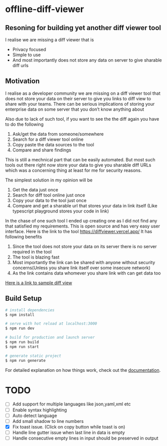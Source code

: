 # offline-diff-viewer

## Resoning for building yet another diff viewer tool

I realise we are missing a diff viewer that is

- Privacy focused
- Simple to use
- And most importantly does not store any data on server to give sharable diff urls

## Motivation

I realise as a developer community we are missing on a diff viewer tool that does not store your data on their server to give you links to diff view to share with your teams.
There can be serious implications of storing your enterprise data on some server that you don’t know anything about

Also due to lack of such tool, if you want to see the the diff again you have to do the following

1. Ask/get the data from someone/somewhere
2. Search for a diff viewer tool online
3. Copy paste the data sources to the tool
4. Compare and share findings

This is still a mechnical part that can be easily automated. But most such tools out there right now store your data to give you sharable diff URLs which was a concerning thing at least for me for security reasons.

The simplest solution in my opinion will be

1. Get the data just once
2. Search for diff tool online just once
3. Copy your data to the tool just once
4. Compare and get a sharable url that stores your data in link itself (Like typescript playground stores your code in link)

In the chase of one such tool I ended up creating one as I did not find any that satisfied my requirements.
This is open source and has very easy user interface. Here is the link to the tool https://diffviewer.vercel.app/
It has following benefits

1. Since the tool does not store your data on its server there is no server required in the tool
2. The tool is blazing fast
3. Most importantly the link can be shared with anyone without security concerns(Unless you share link itself over some insecure network)
4. As the link contains data whomever you share link with can get data too

[Here is a link to sample diff view](https://diffviewer.vercel.app/diff/H4sIAAAAAAAAA819XXPbxrblX0nlZV5ilACSEnWfLNmOk9hKXJYrqXNPTt1qgiAJCwQYABQtT81_H5LutTbQGwRasj01T7bYjQ0SvbC_P_7977Offvz3__47_-GHv39M53__-F8__Pifn_79LPzpx_Dwn_2_o3F0-N9-309fti3Ssqr_Jzfr5LD97x9xwdu0yO01v66TbG7sZX_jwsx0XvdhVdjLbhOzxlUllovdsijmdsedSzNZmzRr08tqEkwrb4pnz7Ecb0ye2NV18Tm1GzL7UQZ6AS7Ik9quFeXS_YLLJJ8nZfsb_o7vd7VM7P4ca89maW7s8jxxv_qDSz7d_I-Zz8ukquQW-33R6DKwW0NcO7FrU7swCUZYOrNL582fBgyc2UsOG8dBCDRc_v3j3_n_-emHFngie-HFxA8zb8q0qovFwl722l6VlPaDUv3gEyC6wSN9by_A37H9e4WdBiBNsixxqXfA6W4NUsvyKbRDAmuPumUGZO1PrV6llYulcgvaxdoLSnb7u-ZXO4JyDyQg9kHD7CshdtgYjYEEHDp-DCF3GUQju4jN50EEtE2DyzFvprEEIqAQXgKOPqDCD7y9e1CnfAJDL1b2mpvYVBuD0zZYn-_4GHsBY6lUOMAYK6A_RD0iZGbbz58XSQJmtSmzAhyGkAEKefRrvDxezOg6Xdr9P-PtI4Zw37XJ3LXSpe3ChCAAv8E5ToMpuEMQjgkVcC7354XYfI5P9ghyIdeFn7Hdc3npB5tftjn5UFI0X4vDu-v-_nnhPoATqLqG4LjZxncuFVPN2482tO_oAFNazUB1ud6TTVwSo-dNeDWOq-L3N6BQu19q9Hwv9sCGVvg6KZYzXAjgmcD5gEgsAa1eXnaFPwYYzoUlNgoh2y6JkugsiCZA2DlOvLEMxIzP-VW6Wc4BcmBLkwHI3GyBj3cJHiMZqfGVXS8tjWuXQlrF4BiLRVLW7uPlSfhAZk0mMisP5E7fbPg-YzKoTZniwxqfLUroTMBjvAJrI_yyB7tWlKbG_mAv9XqZ1c94VKl6IdcE9Be21bj9IK8iwqj0jsih8In9ABqOUq8CrIDfXQgLc3gb9a4Lh3gPJiNcfD6AyT_5HH7e2ksyrOGZ14VCjINNYNLcu8_5hxvoFSU0YZ5qGiuu2IHEe3v9wu6dn7zX2udWE4Ix4c-zSxu-i3Yl22sGLm9YFvhC8ec-NvX6-P9Ftj2cS7_6fXneggfEWxMuU_drQCsKxxfNpdAq7s1rz6PgcggyTXiFI08T7jWe0-8F3pkZ1qhOCiMaYmx_2SveF6IOP2CxjlemnLuUOuCy3D0c9josiHwL6DncAxz3XPhTtcVj3KV3KeTQF43qsAH6dmoCT-tNFCaaK4dNAPUBH778BrIIrCNsGWBHg2tqly4u3KVwRL7SoXnjushHxcbm0eWZH1A-QJV9leGZUZH9VCeK4Z6y2tKssoRu7SW16EY42WE77YBKmFIUQ2QeCTQs8sFK6TwGZ3bxnNDY3-KBurRdpkysQX0zc5dgBH7CqZySaq8JnMNl_xBB9rot-RrRNQytkGoyGAqVbZ42dKGRy2nAJqiVQ4cWgF24Sx76FF0GzjcaABnYx417WNkMpwKNk8qpt61nyoKKefzH2qVDD1C1cil2sKid3bxWJp9RwMFdPW45FTZmwHNmQEdKUZgsU3BHGBhEepYEzfuE1gLAexJ-QacP26PT6nWHz8oufZGP6oeZEoqHN2cMx4AvJR3xS7E2UUKU7DKckJWG0Xkf7wtxo_E5LhnA5Xsc1Av3RcVzyJQmA57gyxmv8jne-TdJosjtTFlTJFYuzQ6ElkYIajO0RS65Jy-9fN4FmqMBmqwTWMvbOfR3QGRj_y4T2pu1Q6nDe-oJxHcFbYcru9_DgGywIQrJCxiM4o_A0gTsLQzdLxyJWqXwNyJXnPCn9ECPAjwaUNBuKF3TCg-5bL2HoZXAHtj6APiulGs8Xc_wbLNCqXkNXEEuHpS4DOo20VGCzkEvIBPDNR-xgoWHAnycfAvcarZdB82f-UX1B886oFV9yy7MvMYr-3sBx2jLGk2cRyhCeSvC19szOhkH1OYj4UOUqrQUg7FC0Jf9hyunfc4tQgjMy-6lA96Pld2YMsajfvOQJUNmIa77LcmBuhsTv3afWhrT1akemlbdwI7WuPyjUDfx0oP4DHxqA_6KH4UfRIH8TwA3R6L8HMBUHiTzrfu9u2XiAU18Ei6uKfa0AntS7tEFMVFOLNdbMBF2heMGQ9PGAji6i8E-kJE8XbeeEvK_C7wz1-4zwdnlKpR3ykYw8ZW95jc8RkqV2KRzUKyKjU885_PaxBB1s48UdZ0khWJMLrZKIeU32zK5L1ra-gFEuGTYmZUAcEROlgwjpPmmN_V8njlXRlS4Yda5gT1q825wUIhQSJFX-fCjliXRoDsAnKt5Av341qzX9CMOgeR2lZQPVKBfF1lWbPhtT2MB7J6H3yKzbJKZEwCLOuYGBPSarxo0deUNh5sp2CrsP97PQME0xFWOTIX-KEENbX6NmzOcWtTiQUeh5PKRSRCNfVwMRBG51wAUfk6pZu9tNXsR9QP4BsCmq1MIueFZx38CTji_H6DAC8cG2eVKy8IOAEEFxllThJnmrY6Hz5v33iwhzNLVMoih622rukxM8yYHHNX37lfsxJHdfhRW9gLaZjoy3K0LPUb9CYEoxlzcV-QCSk4UtR3tTWcUWMgFffCtSGJT7PUCD_caXXoqRS8biSwtU6nrIZxyfaYx4sDviF74unzE1HznHhUJbk4SXEgSC1hU-hlGlVJzGMIclFQNk-saOH6izQUsTMUdpTmRKB44vAtlhjE3ZdR7-lCaojNP3eU18P6K3hzjPlUy_UHB9ALUbhhyEbPHJio1lVsKHy_PeFyaPRGAQB005IN4ivBq0_G-JGLKBPJpU4h_lF9slkuYTnk6t7Tq_XWehu7cfChMkNGpP6cTUYASpTJPaE1dUAWKyD5c48l1g7ZB22BAHr7Ok-xsKIvOboc_nD6ae8iCLKnqlgUb-pv-b_h4X5G_5NR-1tu8ViGwrgy7OyhpVfNbhtYReproimjbVvjK8P6skiVUafzSWWKAD2aiqJfILqS4eBCCr_FG6qQWBvi8oRe6dpTwp-ikmx1_q9Q8paUFYFq-CDzemTeeeHrab-0FL92nOwP7oiruxuF8Y4C_lu7DJpOhUpfgME3uw_4quN3n6dOIp5KaB9bnILCSWBaZnuTwtdgej2z1SO3-O6VdjZg3p1KqACpaf0F4jt3cHDHToWVxhtbgHMAg9kK9czNMh-KLxRpy4o96xXcbXh1fdvfC7r9Kta9nNpjMt99VGOCevk2dbieUPhJQZm0-M2_UYdawWU5n8FkLMfTN4aNqH4rHBc_qm-Z-kjExJ4E_AkwnDAMwqbOGzzzgepP5hcO5L1_YLDZPsX0oB5Qp1lv3R9LUav3qo2D1xdW7wxPZOQ9cwpOQjmau82y6EkY34LJm5tLa3ybponcn_qiNXa1NMTODKr1Vu0z5MJydQGcOFSSa_dBq6N12mYMAIxoxKHd2ycfRc9jMhhjKIr_iE0-hmW_nFAVDh_ja5Hiwb09BYrlM-06QcnJJRSXro5Hx1MDRSKFO6TiEVQc5MqjRwD_6GNvsqNYOKrwXLY2ked6iuzCdW5vyDGZMfFxElBm080-cOzS4lrP_yNnAYqskg5A3g75DU8KNo_xBUE43iSuC-mCx5NtrN8cu3XJhhkmviZZqW95Tf2FFCiTkTNtld0yFGgTPDcTBu5aT7QDgVo5l-EU9HpIQIMvEtwvqsMxMUWaa6-BhpOxM7XSDICxN8SsmiBjXnXimOr3Br79uPp4vpirgllYqBn-yxoDhonelqVUeEkNGXoIjFmqzjRe5XEoL0iXlyl5ZcSE0c9PRGwF7oLpwlz5CFvl5uJ8cycdJCxNSSU50YWMlArMDcqj9thJMuqif9_kZ2yrRgWd61hvc1qYUCL0vVNZyGvvGyH5xICrW8c66eg68rO6VZeQ1K7O_ym6ULMsCIdaZAcpqSUF62ByC8nZH8fwjkMEwfeadXokU70NynAvnNcsZkDss5h2Q52-8h27krKGzKAgAG5fBRLspz6OnYYe3o4964umj_hecdTjygmdBprQwkDuDuhBiBK_49PhgjcoW4kurhEEHnBiit9ckT7rDhmxrXhAEM9rfAsS1KWE6HVT0xKUMqfto3Qq8yptHqYj71FkQVkUn5YiS0bWOJtisZScMKwjPzmw3cinIT99Q_hWEhNKNVE5Ykp4MFZ1yRx4q9bYLvLsvH9bMBOIpemAMgIjnLgG6TA6U_nnOOpS09SMOl5plK4vpyH9hjTG_D3qiMiHv_nk-T6o5E_UCxv3wNj46t81XmZcckCgA2zproaWBjUC7h6TcAAIsDMLzkN-2h2sxcOMbW3mbwGj-uTS5r870Eud7E78usrnS-vO6TKiTDFWIH05xHfOwM8n2dlhOP_lSik5mhj7oFYsz4w5fjhcCIPbCTgd16RX258veygo7fhk3GkFGc05TT_LU8AkDJmBUQeSlEQF9Z56xD4j-Fyt9CEx2rVLfHO9rkyE2hgwKMi_m9S-K3jxHnPuSidwLkJjtyRvQESoVFKVVgWgIYyFJ3op6tPSWxWJXlHcqPXYwm8QzeftbJqodXnndX4CB9os2uI5ApKsBwHGSlNq7gRu7Mu4tD2eq5cSzPvwvGNpvzbZU3tE5nkXsi7OrWWlYbHKd5PVnrzrxHYvS7G6WWjXItajVogUda1NMyirght_viYwHL9_VN6-sDBseRJE_KvM1PGcY1w2YQbz0aEFE39jHoczSqbFvp4r3lAG_mHJtlCU1EIFAOFdeOWgeOZ73jiyBDl8vg62E3bWqvu4mW5U9knxq5RwdlpDmuNGJbzZpNvTO5IcfTyDXqofyzXBr2vBAAR1HUhE3UtFVNqe4CKbiyBaGBjj6AArOS29A3eztYUDqjRvPz7016GS9wSFfMzogDUl4ysV6PaRK73fdzYqcSSk8c5ePCGfYVCt7i_3H941yJUAS0ZelRDQ2CWEJdkKe9YyJw61Af2g1gSaf5sNTInPBQpd-GLbL7xZ4Uv_gdcBKCoXsEXiMWEAybYdIvujeSnheUngq4EoLlcCrqoSafRR6ujjfF9t7kV8OFD9661swld_u9RgyFfrCTc34Rg8AZ5lKiWJtWy_N3XO6BexHkvK_pWEa0HKTSqa0wk_FqYiWmDQqTbwqAp7mLjhyG-aL6LK2CAdJAYiveuF8dbcJgTgZ6BAdDVVskp-G4qx4ZB43xV7NBPuVdLoZwNNbbHxgetMah0pzDfFdxmx7dS0INHyZ7Gm3-CTx_VmxhaMgS--9c_6fjg-3QY7rIeqoXRPW0yLSuPhS-c3DCdwA0cirOxO9Br7c5iVYDVp1GXFdutx-iOW8L2AfvcGLjaVS8uXWXvo4YEnGQ9rKP9lJ-wGGH72OVOgPXZzsYl4or3aCTwbR8_8szwMbmagdTnUdZBNLz0LJ8Yk0qC6paen-TvaD89YHoV-qG0UdY4zDQRd7yZ-F-7wyX6Xrlo3CTKlcNGxbMFT5dlSGqhXUmHuV2ghCpTS2-AyMPRQqgwByqkpVGFCkqg7VPVJXb3Teyckpk4NfCh8PszLaeQQKxJhCTiR6tdKZWjKQiAz7WxKMcCvPKN0L6g4fmi_cES_QGBOIDpZr-HZIeZOky1XG0P6LovTwX4I4423QSunyblA9PDDpbWly8DTFhbIFf6lr5cdr7_zuLpPuiShhaq12NeED1afCDeWqYrmxm4bWkb_m5UCQRgMDEbvXRipXYUgV2ZAOhEuYnfEm35-pvYi660OV9uGFejJDZncDVMIQDGaZ1thIQ2gjdbkz9_GJ8Z-qHlD9-a8n8rBdIidhwrh7t2gJxaYiXHS9fyslNuxwMFF_5m164cHSJxbHDfCZ62IGyX6lWoPgRczch3Iqta2Yz8CLrjPD_oBUe9mw1ideAvWX6gxO7kC5lbN_lFqzImNHB-JKWlpiTdU3UX7FeL2Jh4YV1l-YfeNTQTvhu6uriqaaDYgswlEqbiMwYkrBYGfKpsZ04Rs_s_tVOCNfVlQ71IngndXdtrqavh3FxG7OkMD_usrrbZErjbyrLgS8w-6d8_sd6IUj8BYY4TU5CzOX-KVjZ2_a3no4odHzhH5N6rpLlvXz3FLPBiNf_EFHt-OwCkNDW_uxWXR0oSAkXKTt52mASaVY9yKIfmzPENu_ktV2zgdy_VCa3NeV_caU0BlVyjP9lQzF-7RNergTkjOV-nyaZjhmvwe3iki1ZAbrDGLl1kwWxf5g6yD36yFyYyl9feFau23DAUTjlooTwunXJcx0F5sAwuosCMNpXytcqkMDKHln9__m_si6TD8zTZXZDoMptkgv-iNe1UmpGFRVkb1rx3cHbjaQlB81JWKl60bqLqE0jzz0hGebtbyjQRxIexeafedmpdF4ohRjqqVn5C-0q9kdt4msBiikyTtembA3zM_tNMKnnqGPXwxflhcq0r9kPw__SD9ezQ-FUiWTisXcPulqq3WSEENKKIFSRvU0lFaTuGxjHsiWJMet9nYRfgtLW3yBUgAb6JgYTk7QEjbyqd12fb0goE40BAI2ZAAElMM_5VvsSvc890XE6zTL0pxYUomxzP8AH2dISuJZXTih8Fi2bzB7yg3CC8ixtLXrWSiuhBpQojFXwNAqDdQZrwL-jm4i9pNHGuYTiaQqSbYXQW1PYUNiteuuW7Jt7DqAerEGi2808nQ5X-GXvji03ld4M7lvM3ckWiMZUkrty1Tyawqm8ZxsG9GVxQgsxbqPuh_1sNEwclVAJbpPmXUk2f2HpvFMdOREk0HWJG3U7CWSNvNFc7brnGJy9tMT-oecws2Fs9Dof8WUIe0EoC0uvY1IEUjyCfFLmq5vhj_QcmPYMtmI95ClGb4KOHpyo1qNvAaHQXOqYgujVaZTVbrEHkuOlVvZj3h4-RxKGdNmsxYJcPwmK8sIaqMULvDLHbu8nYTn0AABMc-hHqmONFMWn3FJpCSNNlWONCUmLodUpVBMvPHFkDPIXvCXyeiF44OJ79gV3Rc4VIH-ck8XPKdeq3OWY_YA0AwA2u1MrRqRMK63hUSnfUbBE0qjyEXxCV9YpZzs2POm3qJa31sT_7a5bdFICpzDlqf5wIh06RqwN4X4nJAPBcJTes19lt16OoxeShui21VCxeNhCDEfyi0dSq9brR9apm6ep3lR1z6-oXldslcXPwPCvO8Qzhr2GoDwiT2Ri2WbQPPx7zESsJ3FR9Ud7rtpTUpFOh8HbPc6CUKmdKhOIpIPex6El3Rz-4QnGOaIRr6TuEyMZ35TUFwNAuVVBkX3NjEckCV-Sbt4r_T2nsFJ65Z-czxNFRsF4WVpSDuUJo3hNp-HAU5q0aR3fOkDO_ThFAJ8XIHKB9fohHcyBMHT1v4dVW3PKo7gwqfxkEqS9c7-wnP6tcJ7xqEKviKGvdrNRpngs9mz62Ln1U-v3CWz2axAlUi67iBHlWPeEdZc23kPLfTsf3niHULAVVdfPeVB3vyJao_Qrsdq4kDGo9kVGXLkai8N4Pn0ZJlQAvmKD455-EMfKhg0Qjx8NbeZb_QbCu3VXstRbXbm6TphLsVQM88DVBlGZGATV3sSDxO2O4_pegKjiZmlIzUpQEiZ0FU0XG5vr_l27c_ASSQ63qqND7uaNqhkedrqyuhizc-FTzrYhPkavulg_2J1F36xFB3blTr1rsW4BrUXLrGT3Z4VtBV76ApdzHCjdfz1dwoXYj3ZjxhsxUKWLE2dNKwhANO9m9_QNR8J5wov-gb1fDUXg7xU2-Nn9Bfryh_mHtqV3skNzDwkZofCGmVasd35q7XJqb9JTwdOQfAEHFnkL-6rzDqi_UPucyli_6Z2br3qJRUuT-cbZkxdXHvnFl7jwTyiFcOR_Zy7fr5o0lHTM74ILvV5S3qXT1IyE1sjwmooYI4f9aIo563DbrxqqqJ5kMlwcoz7Qtcr2ublAycP96adZhzlGCtj9wS5UPoomhhjg5BPIWULZXKYMHv4-nbLovDu-IogxOOa0z2qZMdtOX4ZUHNl2yCXedDPF3bE3S-YgDrycSNLonPkqQ69lxydF5L5qbJ0hvx5t5QLvALnwvIsnPu8pYcc7V4PVsICGLu3-iZ3DKVfYpUklQGr3Clb5tETsSGN8F5pbD2i6rnVMyHsqgWDYjTRThopxFG23DnjDj5hUYm8TQeY1XtJellJWV5F3-pgeP0DTvWVvYLOOJfDrUC9nPdNDVKqTPIYiqG0QdxWkntjV4FN1UOBtdR0U_HJ1yh29pzL0R-nsCOqQgyuar7D-J2YWeXDyFhTf6YT3znOo9HonEAFv9KZZpxJBSj3Ik0GEvnGw0p2eX-5zWLW1g32iXnFFxSvtczNsB8QzItFmriH3WO_zZWPhw7oJ90qlBaJONRKtYNh2RvbEYOpwYtA4NSGjUTsEu3MbzJCLaWTvBFKO3tK0cZoypatbofrkTgixsF5e0rp8ZcQecyZ9dHAWcM_HQAe3ERoNCzRsHVS18wIyFNfVew1C0Zv647-Z6RT9onL3ZJU5lU_mVBaONa7tN6w8eS60m1dZUiVL9uidqX0LvYopBpIm2UrBaq-ECFXmhzmd9irzhtqO_gOgcGBotJHndyK4tTLQ8AM27Ent4LLRAXdc4bMmT3o0RMEeFGirKqY2tYxILlrpPbM0F5UqhaJ7UyDXChNHRdluj_vRULZupmpUmbdbNju9VSr7O5WKtETK-zZlfVM0s7cGaANTNA41-EMVy-TlKOIaax9CDqXQjPP5PpXeL3fmljJAO9BVIDhalvqRlL1g6lWHKGQ-2jpHIWQxY8hGUoPx8P09Zi69lzHXe0Kujt2VGsMKOg-Q69FrZYueQoQ4wmF0tnlYOrhKGAzl14kMHn6wpOXoNP9r7TeKokTDNX_QXqZ5kkdDipT48mX1Ba8OtnbvVDEdl9zo5CtGtcPku3EaviMrWUCd-luZvK7oGG8eWk1T3UcTaL9-y6lGGQTBINqSd9aaGg3l0EU-Vj8TNr3Fj0Ylfk2aZ7EkRGvOZ8qMypDwgEO8jlKaRQrZg_O1gMnrDi3e2ePoBtKD8Xq7mGDL2-YMus5pvrb9sloN5huyhmc0HmgIuhjKq4XDZOJTiOfZC5yKrt35Nx1SI_FS_e-UA8eTLdm6uZg8JS1Wgm7EDAV3f7NDGC3yIb39ckx3O1cM3y2v2X5-JuE_2jrarXdq_Alx5c_8IHM85Zi06XX-AUthOV8n-EZBBPTUfemlPIR0Wk90va-_UCafgZR6CXJwJnsXnq6_fD4ry3O8-o-UY5JJFZ4Z0_fmBilZqqvArMFVql6nl2BMj1EC-BSbRU6SIfSaLFaFZtnKBcCYvGzqwBQlf5nLHHvTfU4Jvn4Saypmy7aYE1ngHarjitsRGMb0zDGHPLq0-SAfsdwqJHiGzL_kil_qe7pd6rAC4L8z4LNJCQwVjCTTHP3xrmzBv2OzenuO8h1UAsrNSm6Stg-RuBTFuuEE8dNh7XtWc_1lKkJjTdUTRFTAQkJMLSTAZvqjszRdK9mSnwUeTEQcTd7Znz9tv9lbEAGscD4QGmMb43666RmF4tfTFV5hb0-Lqlmgg-omr0mrVCaH-7SkjZzbNznxsmHLj8APLyGZn77NA2_TLAQbcmbO5QCTESEbuz1dEOxXvAQa1PP1PY39oJfK-ZBFVQRS6rGvnUVN2A9t1SaZODSKs0rN4W8F1t3rQL6sKNVdYum1GblofRAXDBnGadPOymZFQUbiGv-4-nte-rUFhoxkzO3ahTa7OVpWNgPosD9pOkDZjv6Ic7TZGUsNPTsEYZYwgddmAupbip59Qa5kL1mr7u84rBdqb-r1hwOo-38LufMcn8fewHEyVqln8bJfZqRXigdEFfbZTJXP8y067xCiVZ4lN58fYSUrIhh9Kij-26jE3TbL9PkUYARSdIHHPS2PuBNHEJureFQXrvd_puJ_9m6DwLekycH6LH_LS4QrkS_y2e7tDee5kulYenw1seqNvljLK0cTrtw1-7L2pSUezWv4AiR7YzeHubBE3D4Kd6dfK7YYLMriGqXvqrOSyUOyfwN9v4RjkYepzwGWPGaLiZJIr6i7naFl-4qZ2styrqDXkx9xRNXYFW38Bs15kKxN8Ohj4pdrj2aszDuAMvYl3b4qSHyKs62l5oKrK43JpeZZuQ2HgOmgPF2-U3o3-fnIFR0sJLdExR8OG1SZVcDTzL6UiIVA-jputpt3jGkcpt_tsnePME5vKMZ09uSpaH38DQXi6R0i6R69W27F8nOMvdg0SqPOCKFVXmgHD7oupv5w8Gxg1PBpzjPRiVOkHrZYwPBqsel3J8xg2IURB2txsEEIG_OGt15z1HD3GBNvSyFGhnHZnhGNP90TxXBnixhBwo1quSjr_hCF4_3RbUnp_jBfcoG9L0WfeP9t7vu8RGzE_UdWmTDz4TPuNKMKRGf3efCWyPqLdB4VGhTRuiohqk2UhCiQrSlKcmkyp7M1kufzFbwKbqhPYH0K167dw0jhm-2J05uijxmC8LXq7Q0Gf0rPZJns1QRy3WTUpNMJC0I61ViakgEsB5RrFnqxx70TWPLt9CTkOA3YwuJQzjTrj51eNjheMeRkkesr9FlwngMgqvpnsnIjDqf8h1GP1hGPGSjp2vOkbhqmQv7D-4qk8_VG3ICIX8mc3HwqAFLMoQwqYeiWAdYrjSJ--a3-6Jh3glZUo1CwuihMRa3Y3zhbmOWSYeRRTzYpcCvEvSxtrqKYeqsGbbqGWumc8k4uEoNpJ1lFy761BWwLOornubVB3LkW5O1xo0eVrd6OvupbBsmZylf_8pAqwYyVXPCvgxV7mVJb1V9zT0iaVBIJVd5jVKg5kS3grNv7ob8Bu1UQ5X1rNNNwcmwQ9f3cELhVDWuGyxOPTIvSQ3xNLuInRemXrGpYZI8Wrwh-P6CHQ6oU65N64xDiSslvQmDLAOI48cRjUYyf1WKdD6mxlZ6NA25DUdK_f_TF1ycRG1z7MBJp9IWSCqXme2nmBwzo73mEVxw7q-vjg3LCXVZ4ljhsKui9czDn3T-5EnHUJEz2-G9vQiPdTk4UOwo4BhCWJVGMYk9dTd_IxpLeAxsjeER4Wvpho1lvpEq7WV4gZLqNOjyHEbLzpT-pJpbOBH3s1aqILMHe2FDIUspO2SamWW-BY--Lv0rT_9YLFKe6ftiN4Nf8qRfrMvGsntnqmK5Sf007Uj6GZrNRiAWj86pgfj0CrPXPTKjK2T33EjPAHAnD8Ku6oilS4awS8S22Wnwk97TB6ERKQ2c_i_bNfKs3-g-YXjjs6KufWHxCoqAyl4Gw16vTZcfrKtLE5V3uzkeIBZJd8J1AY91zH5fkn0P1qXmo3AgR0VhVJRLL53lRF_vR7ETVvY2olN6lql0ih8HI4UZenynPooKExLZhWNIzuBQPrBZRjmokrAs1aw3wsT51FOv9PP5jHmh8RCd6EK8vPYitxx2o2AR31G59mcePH0XSscsGxcRvu5fyhPaTzio4FI5eSPnIqoj09ODJtzpzG6S-iBmGqrQyDNr6xUYynEOcvPph-iZ5cFhXuAdvcrXrey-45v9wEQgnxY8CbhVq6vH4dt4kY6mSD1OTEl_YCYuzPqZVDGTxSxdtvb0nJ5mx6bvkxrIALqlNSaSqJswSywQ077hJNorynbDxWPARR7nacO_ToqSrTVcRbfyHXVzw5aOUA15_szxULU3HcCChisxfre67zTd6FJyTXVyY5wWurEYu2TgB29ZnfXUJoIOf6BLhdP5XPBKkEHaQuEQIxZDMI1sGjCFyxsWYcN6Gmp-QReW-7xVX5sKsSLvKadIk_8rqeqN8u_jLNr9IAcAw2l-u8Q1px9xh8j0zTOp8oTtBAG2k_i4Tn3rGlxpoMdEhG6Pp0A7kSPtFiTjiAZD3Q3daTrkJ37J6se3PPHTWeWnICAZnb-5NOipLeeDis1h-0cqsHR26fkQd-IAppIj3QFhwcC7S2tapVA0e2LgM0kd9kpHlwh3M0vnTFjZI6rspKk7U0PZflSBRWoeXKy4jXRII6By0stdJHXV093yodjlEiOw1-AUEuXKPRWyLHb0O9w-rHF6eEm91GKwiVXF3HOcJr6GhAlkFi1BFD_fYJmpNboyM22SCn0LMh8__rHd1SJs9mrHSk-0gLaPLlVgpXfoVWrH2r5o5ImIN-lnzor4TRjLIATKYgtF7S-jHPdFK1TUpbl1JYRuGkQ_7pRpUjDufoJ4JL0G9zLjQenCekKkJTBPmV7hkSjT4iJfG6U8nr9ysrHywC5MmNLXGqH9LBQPTWDrFajANKWc6_DrxRBDmBPPhJm321iYynrtnZJ-E_-a4UxfumfDt3qzkU6nffDJ1nFKcis9v7OLXpSIJ45pDYfDq3C9DEf6TsGjXlvc_RGPGbkmuVhS3suZjkGoeQ3dsKFukRJFerEXRLLdE0Q3Js-ZkX5VrbznfIJb_9xKJw5FvWQijCm1iDvl3m1oI4vHEI4WEjtiACp_UG0nCtbSeSaif5_u2CzOtRulVDO8uHAzP6NGZgSWxtOAvuJLH1MIu-n19YPHX2wZqdg6REbqLb3wLF-YSsWIS85UO4wO8WmavYOvLo696UVLaQ8Ao4b15XQqeRRiBrHStpro-Xn_fT2G7bGt8TSYqDoWOlklrmM_aAuhlmYrMQafTtgcxAgo2b8Hpnbi8hcrs83Bjl-t2aFvsDH2X6u0uhNdtth-Vv68rjnlO3b8g0-NTg2h1iAWSSvA2KwDE-Ngu-xdGGizwG9GJwXI4ay_nQg5nN0okiboEvhRiZo4JcoZSQPHearaW3pmKJJ8YEJr_cwzVPRrvDLgwrepar3BRmLeRbdvDxOFALU_VWy-gBGjHcPahK7ukzI3eMAqzvO8aq4cXnZYWlLvSRzy6Fn_VBYbOLJUCuDzBSPXedJSbMJGO3EZZuSlyXwfCQUajdYktLlPtmaTyhlwKjr1wqAFwfCnwRHmYcMw4609gwe_GBbYHmxve9EgX3qX7HELZfRlWs3KYuc-qK7Q46Z5XT1vXRhJw7_wHHbqsiiWMoVBPPnBTB1MXxSRHv2zr8oHn3D6nU4GZ_qvNCsGN1A8RZdiqhzgUS-fobvY27Fi8tUDQzyZ90y8_8YLDIcv35mZHUd0VBx2ReHToaamKW9mvvQi6cAHttYa6dlSN8BI2gNgmx9kWRLX6X0TUt-lvjJ0x0xx0APfb35C9hC5n7h6hgQapfda4KfB0MQOPVnDdZnuxT_O5NYMs8ZToUWQ2KnTuUul_b1f9sIMIKgqX3KRdNvLZyYAgZ0CC5mLTO70c7W8gyIEXtpWazy1GvGK7GVAGHAYGeBie-yRgRxwEoSXZ7ar3oCEcAUEfLMDGU1X1PtyDjZV765vkBntQK6TLO4Ov4Ri3s6w4FZtk3lDkPQZzYwAuYkK3-MLRNKXjzW284R1xCaX0nH35jCugJL6-3Emmj5AVqNikgFBXSDZ2ZpEjLOmwJu4W3xikew1EPoOfbjKmJt2bUpWxbZ7KHnA8j3dOvYCBoxY6zg4_y7smN5ZJsP0IunD9yADbdX0cWm1F3sZXagN-zmht8jDzAZbmXK4mBpPpBSfiHlTU7e-W80UubyQxKteKLAXsW-LtbfFnO73V63GDc_4zA7SP_FVfP4yAq5Xn2oWL_d6eHeG0cRWg8j93w0SUdFM37bruakMHrpUPdoPCqmVy33bBH-7bFweMLSQs0AFAnT3Vzd9ikhycy8bDdU5_9UHI9Iw21cHXhUs4PpdOUakTkhL6lMJeAmj1e-3cz2fO1-xG7mPalPPhF5eehKMpCFfMc8LXM8UTCOtZPOUMx9X86LFYkJxGlO4geF4hSSfnu5LnEzPA0aPGm5eSiu7pGqhQqlLsm0fB80n0hx7QgdlAEi_lRY-9HBUvpzld3sBxn4YKgUco5myNKjdhHUAQHM2FFk_iXb0D0dXsV5rLvkXaWeSFBDlPpkHajS0tYQdPzohD8_sGzkQ9YQhBbzR6GSbErZWsoBtqtPB4FiHsDEe1qk0HwYim7_fmtI8U1mQDFD5qj5XgIwEyWviovocf364O0WxA4DUh1VXbKx43iQqG1rR_kA_2fXZLA6oAPGocNzgWKoX8_dzDTkQaQxbVF3-BD5SheTw4OkkADKUK-AIp__8-J___F9YYQ2vbuEAAA)

## Build Setup

```bash
# install dependencies
$ npm install

# serve with hot reload at localhost:3000
$ npm run dev

# build for production and launch server
$ npm run build
$ npm run start

# generate static project
$ npm run generate
```

For detailed explanation on how things work, check out the [documentation](https://nuxtjs.org).

# TODO

- [ ] Add support for multiple languages like json,yaml,xml etc
- [ ] Enable syntax highlighting
- [ ] Auto detect language
- [ ] Add small shadow to line numbers
- [x] Fix toast issue. (Click on copy button while toast is on)
- [ ] Handle line gutter issue when last line in data is empty
- [ ] Handle consecutive empty lines in input should be preserved in output
